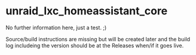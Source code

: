 # unraid_lxc_homeassistant_core

No further information here, just a test. ;)

Source/build instructions are missing but will be created later and the build log includeing the version should be at the Releases when/if it goes live.

